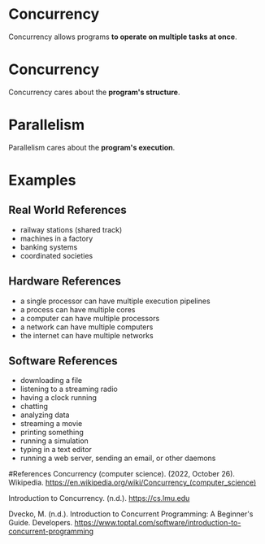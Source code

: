 # Concurrency
Concurrency allows programs **to operate on multiple tasks at once**.


# Concurrency
Concurrency cares about the **program's structure**.

# Parallelism
Parallelism cares about the **program's execution**.

# Examples

## Real World References
- railway stations (shared track)
- machines in a factory
- banking systems
- coordinated societies
## Hardware References
- a single processor can have multiple execution pipelines
- a process can have multiple cores
- a computer can have multiple processors
- a network can have multiple computers
- the internet can have multiple networks

## Software References
- downloading a file
- listening to a streaming radio
- having a clock running
- chatting
- analyzing data
- streaming a movie
- printing something
- running a simulation
- typing in a text editor
- running a web server, sending an email, or other daemons


#References
Concurrency (computer science). (2022, October 26). Wikipedia. https://en.wikipedia.org/wiki/Concurrency_(computer_science)

Introduction to Concurrency. (n.d.). https://cs.lmu.edu

Dvecko, M. (n.d.). Introduction to Concurrent Programming: A Beginner's Guide. Developers. https://www.toptal.com/software/introduction-to-concurrent-programming
